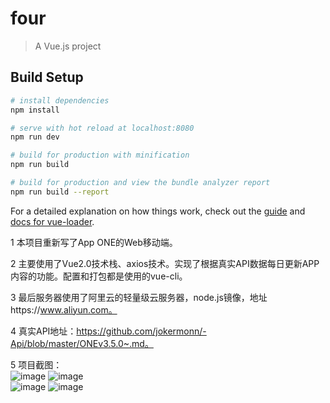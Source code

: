 # four

> A Vue.js project

## Build Setup

``` bash
# install dependencies
npm install

# serve with hot reload at localhost:8080
npm run dev

# build for production with minification
npm run build

# build for production and view the bundle analyzer report
npm run build --report
```

For a detailed explanation on how things work, check out the [guide](http://vuejs-templates.github.io/webpack/) and [docs for vue-loader](http://vuejs.github.io/vue-loader).

1 本项目重新写了App ONE的Web移动端。

2 主要使用了Vue2.0技术栈、axios技术。实现了根据真实API数据每日更新APP内容的功能。配置和打包都是使用的vue-cli。

3 最后服务器使用了阿里云的轻量级云服务器，node.js镜像，地址https://www.aliyun.com。 

4 真实API地址：https://github.com/jokermonn/-Api/blob/master/ONEv3.5.0~.md。

5 项目截图：<br>
![image](https://wx3.sinaimg.cn/mw690/a89a463aly1flt000qbi1j20ae0ig7a4.jpg)
![image](https://wx2.sinaimg.cn/mw690/a89a463aly1flt00144frj20ae0ik0yn.jpg)
<br>
![image](https://wx3.sinaimg.cn/mw690/a89a463aly1flt000buvrj20ad0ik7ab.jpg)
![image](https://wx3.sinaimg.cn/mw690/a89a463aly1flt000xjf6j20ai0ihtdr.jpg)


